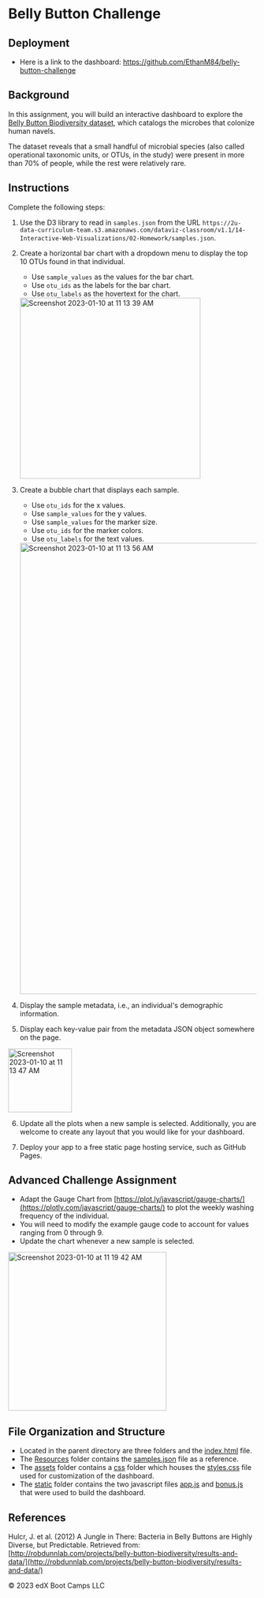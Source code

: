 # Belly Button Challenge


## Deployment
* Here is a link to the dashboard: https://github.com/EthanM84/belly-button-challenge

## Background
In this assignment, you will build an interactive dashboard to explore the [Belly Button Biodiversity dataset](http://robdunnlab.com/projects/belly-button-biodiversity/), which catalogs the microbes that colonize human navels.

The dataset reveals that a small handful of microbial species (also called operational taxonomic units, or OTUs, in the study) were present in more than 70% of people, while the rest were relatively rare.
## Instructions
Complete the following steps:
 
 1. Use the D3 library to read in `samples.json` from the URL `https://2u-data-curriculum-team.s3.amazonaws.com/dataviz-classroom/v1.1/14-Interactive-Web-Visualizations/02-Homework/samples.json`.

 2. Create a horizontal bar chart with a dropdown menu to display the top 10 OTUs found in that individual.
    * Use `sample_values` as the values for the bar chart.
    * Use `otu_ids` as the labels for the bar chart.
    * Use `otu_labels` as the hovertext for the chart.
    
    <img width="366" alt="Screenshot 2023-01-10 at 11 13 39 AM" src="https://user-images.githubusercontent.com/112406455/211620197-c3b86bf9-748a-4bff-a1bf-2cad787fd612.png">

 3. Create a bubble chart that displays each sample.
    * Use `otu_ids` for the x values.
    * Use `sample_values` for the y values.
    * Use `sample_values` for the marker size.
    * Use `otu_ids` for the marker colors.
    * Use `otu_labels` for the text values.
    
    <img width="913" alt="Screenshot 2023-01-10 at 11 13 56 AM" src="https://user-images.githubusercontent.com/112406455/211619955-8c6f1d82-a564-4864-acaf-bbdca0d46e49.png">

  4. Display the sample metadata, i.e., an individual's demographic information.

  5. Display each key-value pair from the metadata JSON object somewhere on the page.
  
  <img width="129" alt="Screenshot 2023-01-10 at 11 13 47 AM" src="https://user-images.githubusercontent.com/112406455/211618894-2843388f-9215-4627-841e-47013cd96100.png">

  6. Update all the plots when a new sample is selected. Additionally, you are welcome to create any layout that you would like for your dashboard.

  7. Deploy your app to a free static page hosting service, such as GitHub Pages.
  
## Advanced Challenge Assignment
 * Adapt the Gauge Chart from [https://plot.ly/javascript/gauge-charts/](https://plotly.com/javascript/gauge-charts/) to plot the weekly washing frequency of the individual.
 * You will need to modify the example gauge code to account for values ranging from 0 through 9.
 * Update the chart whenever a new sample is selected.
 
 <img width="321" alt="Screenshot 2023-01-10 at 11 19 42 AM" src="https://user-images.githubusercontent.com/112406455/211619467-9e89e61a-2016-4a84-a380-fc542e2ba08f.png">
 
## File Organization and Structure
* Located in the parent directory are three folders and the [index.html](https://github.com/tallantj95/belly-button-challenge/blob/main/index.html) file.
* The [Resources](https://github.com/tallantj95/belly-button-challenge/tree/main/Resources) folder contains the [samples.json](https://github.com/tallantj95/belly-button-challenge/blob/main/Resources/samples.json) file as a reference.
* The [assets](https://github.com/tallantj95/belly-button-challenge/tree/main/assets) folder contains a [css](https://github.com/tallantj95/belly-button-challenge/tree/main/assets/css) folder which houses the [styles.css](https://github.com/tallantj95/belly-button-challenge/blob/main/assets/css/styles.css) file used for customization of the dashboard.
* The [static](https://github.com/tallantj95/belly-button-challenge/tree/main/static/js) folder contains the two javascript files [app.js](https://github.com/tallantj95/belly-button-challenge/blob/main/static/js/app.js) and [bonus.js](https://github.com/tallantj95/belly-button-challenge/blob/main/static/js/bonus.js) that were used to build the dashboard.

## References
Hulcr, J. et al. (2012) A Jungle in There: Bacteria in Belly Buttons are Highly Diverse, but Predictable. Retrieved from: [http://robdunnlab.com/projects/belly-button-biodiversity/results-and-data/](http://robdunnlab.com/projects/belly-button-biodiversity/results-and-data/)

© 2023 edX Boot Camps LLC






